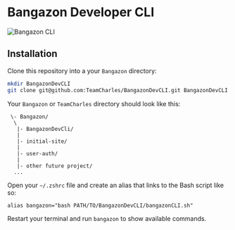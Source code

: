 # Bangazon Developer CLI

![Bangazon CLI](https://i.imgur.com/CVv004t.png)

## Installation

Clone this repository into a your `Bangazon` directory:

```sh
mkdir BangazonDevCLI
git clone git@github.com:TeamCharles/BangazonDevCLI.git BangazonDevCLI
```

Your `Bangazon` or `TeamCharles` directory should look like this:

```
 \- Bangazon/
  \
   |- BangazonDevCli/
   |
   |- initial-site/
   |
   |- user-auth/
   |
   |- other future project/
  ...
```

Open your `~/.zshrc` file and create an alias that links to the Bash script like so:

`alias bangazon="bash PATH/TO/BangazonDevCLI/bangazonCLI.sh"`

Restart your terminal and run `bangazon` to show available commands.
